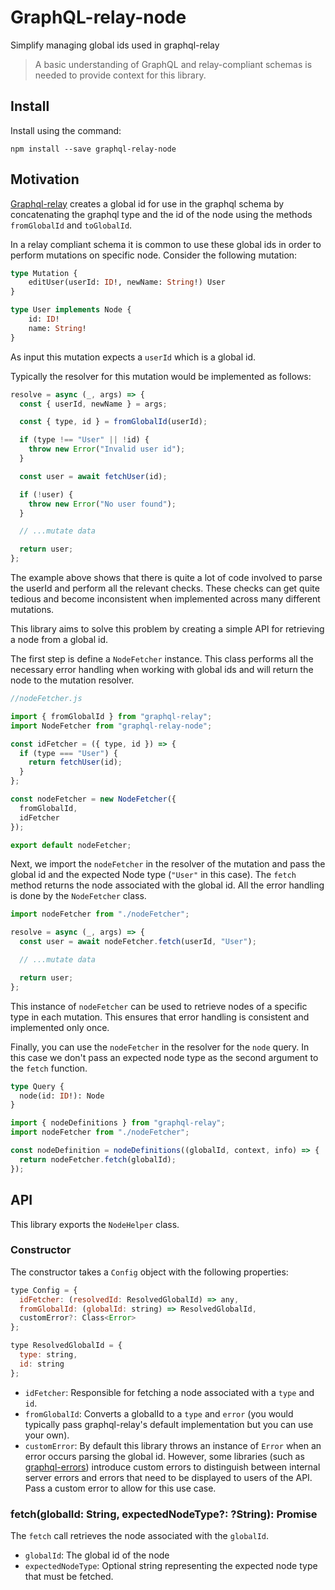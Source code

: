 # GraphQL-relay-node

Simplify managing global ids used in graphql-relay

> A basic understanding of GraphQL and relay-compliant schemas is needed to provide context for this library.

## Install

Install using the command:

```
npm install --save graphql-relay-node
```

## Motivation

[Graphql-relay](https://github.com/graphql/graphql-relay-js) creates a global id for use in the graphql schema by concatenating the graphql type and the id of the node using the methods `fromGlobalId` and `toGlobalId`.

In a relay compliant schema it is common to use these global ids in order to perform mutations on specific node. Consider the following mutation:

```graphql
type Mutation {
    editUser(userId: ID!, newName: String!) User
}

type User implements Node {
    id: ID!
    name: String!
}
```

As input this mutation expects a `userId` which is a global id.

Typically the resolver for this mutation would be implemented as follows:

```js
resolve = async (_, args) => {
  const { userId, newName } = args;

  const { type, id } = fromGlobalId(userId);

  if (type !== "User" || !id) {
    throw new Error("Invalid user id");
  }

  const user = await fetchUser(id);

  if (!user) {
    throw new Error("No user found");
  }

  // ...mutate data

  return user;
};
```

The example above shows that there is quite a lot of code involved to parse the userId and perform all the relevant checks. These checks can get quite tedious and become inconsistent when implemented across many different mutations.

This library aims to solve this problem by creating a simple API for retrieving a node from a global id.

The first step is define a `NodeFetcher` instance. This class performs all the necessary error handling when working with global ids and will return the node to the mutation resolver.

```js
//nodeFetcher.js

import { fromGlobalId } from "graphql-relay";
import NodeFetcher from "graphql-relay-node";

const idFetcher = ({ type, id }) => {
  if (type === "User") {
    return fetchUser(id);
  }
};

const nodeFetcher = new NodeFetcher({
  fromGlobalId,
  idFetcher
});

export default nodeFetcher;
```

Next, we import the `nodeFetcher` in the resolver of the mutation and pass the global id and the expected Node type (`"User"` in this case). The `fetch` method returns the node associated with the global id. All the error handling is done by the `NodeFetcher` class.

```js
import nodeFetcher from "./nodeFetcher";

resolve = async (_, args) => {
  const user = await nodeFetcher.fetch(userId, "User");

  // ...mutate data

  return user;
};
```

This instance of `nodeFetcher` can be used to retrieve nodes of a specific type in each mutation. This ensures that error handling is consistent and implemented only once.

Finally, you can use the `nodeFetcher` in the resolver for the `node` query. In this case we don't pass an expected node type as the second argument to the `fetch` function.

```graphql
type Query {
  node(id: ID!): Node
}
```

```js
import { nodeDefinitions } from "graphql-relay";
import nodeFetcher from "./nodeFetcher";

const nodeDefinition = nodeDefinitions((globalId, context, info) => {
  return nodeFetcher.fetch(globalId);
});
```

## API

This library exports the `NodeHelper` class.

### Constructor

The constructor takes a `Config` object with the following properties:

```js
type Config = {
  idFetcher: (resolvedId: ResolvedGlobalId) => any,
  fromGlobalId: (globalId: string) => ResolvedGlobalId,
  customError?: Class<Error>
};

type ResolvedGlobalId = {
  type: string,
  id: string
};
```

* `idFetcher`: Responsible for fetching a node associated with a `type` and `id`.
* `fromGlobalId`: Converts a globalId to a `type` and `error` (you would typically pass graphql-relay's default implementation but you can use your own).
* `customError`: By default this library throws an instance of `Error` when an error occurs parsing the global id. However, some libraries (such as [graphql-errors](https://github.com/kadirahq/graphql-errors)) introduce custom errors to distinguish between internal server errors and errors that need to be displayed to users of the API. Pass a custom error to allow for this use case.

### fetch(globalId: String, expectedNodeType?: ?String): Promise<any>

The `fetch` call retrieves the node associated with the `globalId`.

* `globalId`: The global id of the node
* `expectedNodeType`: Optional string representing the expected node type that must be fetched.
